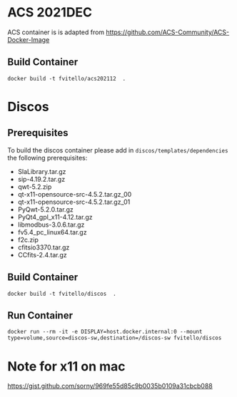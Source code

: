 
# ACS 2021DEC

ACS container is is adapted from https://github.com/ACS-Community/ACS-Docker-Image


## Build Container

`docker build -t fvitello/acs202112  .`

# Discos

## Prerequisites

To build the discos container please add in `discos/templates/dependencies` the following prerequisites:
- SlaLibrary.tar.gz
- sip-4.19.2.tar.gz
- qwt-5.2.zip
- qt-x11-opensource-src-4.5.2.tar.gz_00
- qt-x11-opensource-src-4.5.2.tar.gz_01
- PyQwt-5.2.0.tar.gz
- PyQt4_gpl_x11-4.12.tar.gz
- libmodbus-3.0.6.tar.gz
- fv5.4_pc_linux64.tar.gz
- f2c.zip
- cfitsio3370.tar.gz
- CCfits-2.4.tar.gz

## Build Container

`docker build -t fvitello/discos  .`

## Run Container

`docker run --rm -it -e DISPLAY=host.docker.internal:0 --mount type=volume,source=discos-sw,destination=/discos-sw fvitello/discos`

# Note for x11 on mac

https://gist.github.com/sorny/969fe55d85c9b0035b0109a31cbcb088

